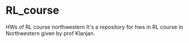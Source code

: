 # RL_course
HWs of RL course northwestern
It's a repository for hws in RL course in Northwestern given by prof Klanjan.
